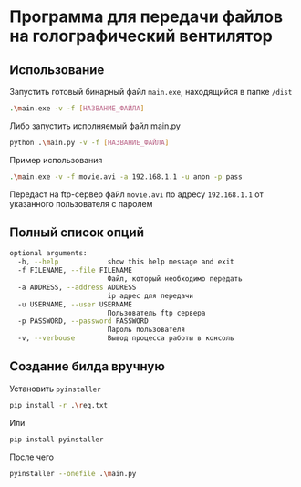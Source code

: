 # Программа для передачи файлов на голографический вентилятор

## Использование

Запустить готовый бинарный файл `main.exe`, находящийся в папке
`/dist`

```bash
.\main.exe -v -f [НАЗВАНИЕ_ФАЙЛА]
```

Либо запустить исполняемый файл main.py

```bash
python .\main.py -v -f [НАЗВАНИЕ_ФАЙЛА]
```

Пример использования

```bash
.\main.exe -v -f movie.avi -a 192.168.1.1 -u anon -p pass
```

Передаст на ftp-сервер файл `movie.avi` по адресу `192.168.1.1` от указанного пользователя с паролем

## Полный список опций

```bash
optional arguments:
  -h, --help            show this help message and exit
  -f FILENAME, --file FILENAME
                        Файл, который необходимо передать
  -a ADDRESS, --address ADDRESS
                        ip адрес для передачи
  -u USERNAME, --user USERNAME
                        Пользователь ftp сервера
  -p PASSWORD, --password PASSWORD
                        Пароль пользователя
  -v, --verbouse        Вывод процесса работы в консоль
```

## Cоздание билда вручную

Установить `pyinstaller`

```bash
pip install -r .\req.txt
```

Или 

```bash
pip install pyinstaller
```

После чего

```bash
pyinstaller --onefile .\main.py
```